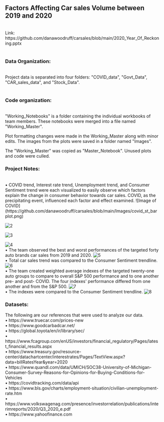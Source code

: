 <html>
   <h2>Factors Affecting Car sales Volume between 2019 and 2020</h2><br>
Link:   https://github.com/danawoodruff/carsales/blob/main/2020_Year_Of_Reckoning.pptx<br>
<br>
   <h3>Data Organization:</h3><br>
Project data is separated into four folders: "COVID_data", "Govt_Data", "CAR_sales_data", and "Stock_Data". <br>
<br>
   <h3>Code organization:</h3><br>
"Working_Notebooks" is a folder containing the individual workbooks of team members. These notebooks were merged into a file named "Working_Master".<br>

Plot formatting changes were made in the Working_Master along with minor edits. The images from the plots were saved in a folder named "Images".<br>

The "Working_Master" was copied as "Master_Notebook".  Unused plots and code were culled.<br>

<h3>Project Notes:</h3><br>
• COVID trend, Interest rate trend, Unemployment trend, and Consumer Sentiment trend were each visualized to easily observe which factors explain the change in consumer behavior towards car sales.  COVID, as the precipitating event, influenced each factor and effect examined.
   ![Image of COVID](https://github.com/danawoodruff/carsales/blob/main/Images/covid_st_barplot.png)

   ![2](https://github.com/danawoodruff/carsales/blob/main/Images/Interest%20Rates.png)

   ![3](https://github.com/danawoodruff/carsales/blob/main/Images/Unemployment_Rate.png)

   ![4](https://github.com/danawoodruff/carsales/blob/main/Images/Consumer_Sentiment.png)
<br>
• The team observed the best and worst performances of the targeted forty auto brands car sales from 2019 and 2020.
   ![5](https://github.com/danawoodruff/carsales/blob/main/Images/Brand%20Sales%20Change.png)
<br>
• Total car sales trend was compared to the Consumer Sentiment trendline.
   ![6](https://github.com/danawoodruff/carsales/blob/main/Images/Sales%20and%20Sentiment.png)
<br>
• The team created weighted average indexes of the targeted twenty-one auto groups to compare to overall S&P 500 performance and to one another pre- and post- COVID.  The four indexes' performance differed from one another and from the S&P 500.
   ![7](https://github.com/danawoodruff/carsales/blob/main/Images/S%26P%20and%20Segment%20Trend%20Comparison.png)
<br>
• The indexes were compared to the Consumer Sentiment trendline.
   ![8](https://github.com/danawoodruff/carsales/blob/main/Images/Consumer%20and%20Segment%20Trend%20Comparison.png)
<br>  
<h3>Datasets:</h3>
 	The following are our references that were used to analyze our data.<br>
•	https://www.truecar.com/prices-new<br>
•	https://www.goodcarbadcar.net/<br>
•	https://global.toyota/en/ir/library/sec/<br>
•	https://www.fcagroup.com/enUS/investors/financial_regulatory/Pages/latest_financial_results.aspx<br>
•	https://www.treasury.gov/resource-center/datachartcenter/interestrates/Pages/TextView.aspx?data=billRatesYear&year=2020<br>
•	https://www.quandl.com/data/UMICH/SOC38-University-of-Michigan-Consumer-Survey-Reasons-for-Opinions-for-Buying-Conditions-for-Vehicles<br>
•	https://covidtracking.com/data/api<br>
•	https://www.bls.gov/charts/employment-situation/civilian-unemployment-rate.htm<br>
•	https://www.volkswagenag.com/presence/investorrelation/publications/interimreports/2020/Q3_2020_e.pdf<br>
•	https://www.yahoofinance.com<br>


    
